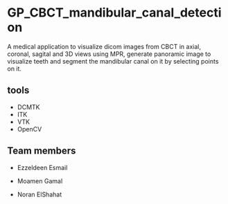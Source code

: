 # GP_CBCT_mandibular_canal_detection

A medical application to visualize dicom images from CBCT in axial, coronal, sagital and 3D views using MPR, generate panoramic image to visualize teeth and segment the mandibular canal on it by selecting points on it.

## tools

* DCMTK
* ITK
* VTK
* OpenCV

## Team members


* Ezzeldeen Esmail 

 * Moamen Gamal 

*  Noran ElShahat